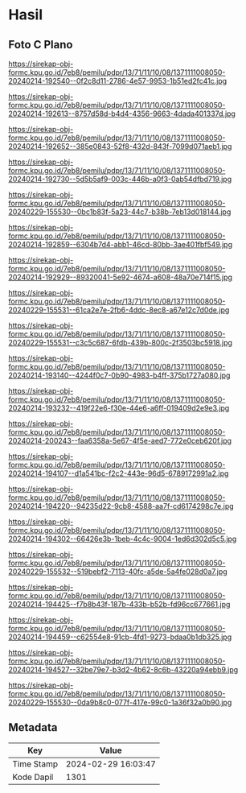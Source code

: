 # Hasil

## Foto C Plano

https://sirekap-obj-formc.kpu.go.id/7eb8/pemilu/pdpr/13/71/11/10/08/1371111008050-20240214-192540--0f2c8d11-2786-4e57-9953-1b51ed2fc41c.jpg

https://sirekap-obj-formc.kpu.go.id/7eb8/pemilu/pdpr/13/71/11/10/08/1371111008050-20240214-192613--8757d58d-b4d4-4356-9663-4dada401337d.jpg

https://sirekap-obj-formc.kpu.go.id/7eb8/pemilu/pdpr/13/71/11/10/08/1371111008050-20240214-192652--385e0843-52f8-432d-843f-7099d071aeb1.jpg

https://sirekap-obj-formc.kpu.go.id/7eb8/pemilu/pdpr/13/71/11/10/08/1371111008050-20240214-192730--5d5b5af9-003c-446b-a0f3-0ab54dfbd719.jpg

https://sirekap-obj-formc.kpu.go.id/7eb8/pemilu/pdpr/13/71/11/10/08/1371111008050-20240229-155530--0bc1b83f-5a23-44c7-b38b-7eb13d018144.jpg

https://sirekap-obj-formc.kpu.go.id/7eb8/pemilu/pdpr/13/71/11/10/08/1371111008050-20240214-192859--6304b7d4-abb1-46cd-80bb-3ae401fbf549.jpg

https://sirekap-obj-formc.kpu.go.id/7eb8/pemilu/pdpr/13/71/11/10/08/1371111008050-20240214-192929--89320041-5e92-4674-a608-48a70e714f15.jpg

https://sirekap-obj-formc.kpu.go.id/7eb8/pemilu/pdpr/13/71/11/10/08/1371111008050-20240229-155531--61ca2e7e-2fb6-4ddc-8ec8-a67e12c7d0de.jpg

https://sirekap-obj-formc.kpu.go.id/7eb8/pemilu/pdpr/13/71/11/10/08/1371111008050-20240229-155531--c3c5c687-6fdb-439b-800c-2f3503bc5918.jpg

https://sirekap-obj-formc.kpu.go.id/7eb8/pemilu/pdpr/13/71/11/10/08/1371111008050-20240214-193140--4244f0c7-0b90-4983-b4ff-375b1727a080.jpg

https://sirekap-obj-formc.kpu.go.id/7eb8/pemilu/pdpr/13/71/11/10/08/1371111008050-20240214-193232--419f22e6-f30e-44e6-a6ff-019409d2e9e3.jpg

https://sirekap-obj-formc.kpu.go.id/7eb8/pemilu/pdpr/13/71/11/10/08/1371111008050-20240214-200243--faa6358a-5e67-4f5e-aed7-772e0ceb620f.jpg

https://sirekap-obj-formc.kpu.go.id/7eb8/pemilu/pdpr/13/71/11/10/08/1371111008050-20240214-194107--d1a541bc-f2c2-443e-96d5-6789172991a2.jpg

https://sirekap-obj-formc.kpu.go.id/7eb8/pemilu/pdpr/13/71/11/10/08/1371111008050-20240214-194220--94235d22-9cb8-4588-aa7f-cd6174298c7e.jpg

https://sirekap-obj-formc.kpu.go.id/7eb8/pemilu/pdpr/13/71/11/10/08/1371111008050-20240214-194302--66426e3b-1beb-4c4c-9004-1ed6d302d5c5.jpg

https://sirekap-obj-formc.kpu.go.id/7eb8/pemilu/pdpr/13/71/11/10/08/1371111008050-20240229-155532--519bebf2-7113-40fc-a5de-5a4fe028d0a7.jpg

https://sirekap-obj-formc.kpu.go.id/7eb8/pemilu/pdpr/13/71/11/10/08/1371111008050-20240214-194425--f7b8b43f-187b-433b-b52b-fd96cc677661.jpg

https://sirekap-obj-formc.kpu.go.id/7eb8/pemilu/pdpr/13/71/11/10/08/1371111008050-20240214-194459--c62554e8-91cb-4fd1-9273-bdaa0b1db325.jpg

https://sirekap-obj-formc.kpu.go.id/7eb8/pemilu/pdpr/13/71/11/10/08/1371111008050-20240214-194527--32be79e7-b3d2-4b62-8c6b-43220a94ebb9.jpg

https://sirekap-obj-formc.kpu.go.id/7eb8/pemilu/pdpr/13/71/11/10/08/1371111008050-20240229-155530--0da9b8c0-077f-417e-99c0-1a36f32a0b90.jpg


## Metadata

| Key        | Value               |
| ---------- | ------------------- |
| Time Stamp | 2024-02-29 16:03:47 |
| Kode Dapil | 1301                |



